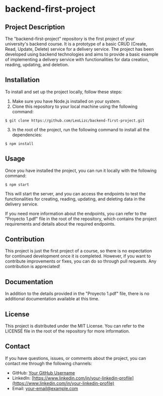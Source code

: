 # backend-first-project

## Project Description
The "backend-first-project" repository is the first project of your university's backend course. It is a prototype of a basic CRUD (Create, Read, Update, Delete) service for a delivery service. The project has been developed using backend technologies and aims to provide a basic example of implementing a delivery service with functionalities for data creation, reading, updating, and deletion.

## Installation
To install and set up the project locally, follow these steps:

1. Make sure you have Node.js installed on your system.
2. Clone this repository to your local machine using the following command:
```
$ git clone https://github.com/LeoLizc/backend-first-project.git
```
3. In the root of the project, run the following command to install all the dependencies:
```
$ npm install
```

## Usage
Once you have installed the project, you can run it locally with the following command:
```
$ npm start
```
This will start the server, and you can access the endpoints to test the functionalities for creating, reading, updating, and deleting data in the delivery service.

If you need more information about the endpoints, you can refer to the "Proyecto 1.pdf" file in the root of the repository, which contains the project requirements and details about the required endpoints.

## Contribution
This project is just the first project of a course, so there is no expectation for continued development once it is completed. However, if you want to contribute improvements or fixes, you can do so through pull requests. Any contribution is appreciated!

## Documentation
In addition to the details provided in the "Proyecto 1.pdf" file, there is no additional documentation available at this time.

## License
This project is distributed under the MIT License. You can refer to the LICENSE file in the root of the repository for more information.

## Contact
If you have questions, issues, or comments about the project, you can contact me through the following channels:

- GitHub: [Your GitHub Username](https://github.com/your-username)
- LinkedIn: [https://www.linkedin.com/in/your-linkedin-profile](https://www.linkedin.com/in/your-linkedin-profile)
- Email: your-email@example.com
